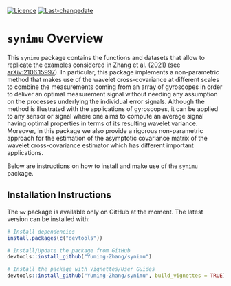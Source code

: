 
<!-- README.md is generated from README.Rmd. Please edit that file -->

[![Licence](https://img.shields.io/badge/licence-AGPL--3.0-blue.svg)](https://opensource.org/licenses/AGPL-3.0)
[![Last-changedate](https://img.shields.io/badge/last%20change-2022--01--14-yellowgreen.svg)](https://github.com/SMAC-Group/wv)

# `synimu` Overview

This `synimu` package contains the functions and datasets that allow to
replicate the examples considered in Zhang et al. (2021) (see
[arXiv:2106.15997](https://arxiv.org/abs/2106.15997)). In particular,
this package implements a non-parametric method that makes use of the
wavelet cross-covariance at different scales to combine the measurements
coming from an array of gyroscopes in order to deliver an optimal
measurement signal without needing any assumption on the processes
underlying the individual error signals. Although the method is
illustrated with the applications of gyroscopes, it can be applied to
any sensor or signal where one aims to compute an average signal having
optimal properties in terms of its resulting wavelet variance. Moreover,
in this package we also provide a rigorous non-parametric approach for
the estimation of the asymptotic covariance matrix of the wavelet
cross-covariance estimator which has different important applications.

Below are instructions on how to install and make use of the `synimu`
package.

## Installation Instructions

The `wv` package is available only on GitHub at the moment. The latest
version can be installed with:

``` r
# Install dependencies
install.packages(c("devtools"))

# Install/Update the package from GitHub
devtools::install_github("Yuming-Zhang/synimu")

# Install the package with Vignettes/User Guides 
devtools::install_github("Yuming-Zhang/synimu", build_vignettes = TRUE)
```
